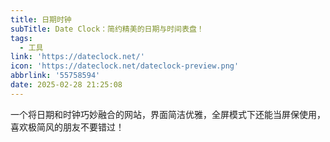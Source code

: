 ```yaml
---
title: 日期时钟
subTitle: Date Clock：简约精美的日期与时间表盘！
tags:
  - 工具
link: 'https://dateclock.net/'
icon: 'https://dateclock.net/dateclock-preview.png'
abbrlink: '55758594'
date: 2025-02-28 21:25:08
---
```


一个将日期和时钟巧妙融合的网站，界面简洁优雅，全屏模式下还能当屏保使用，喜欢极简风的朋友不要错过！